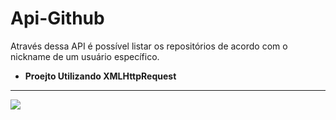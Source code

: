 # Api-Github

Através dessa API é possível listar os repositórios de acordo com o nickname de um usuário específico. 

* __Proejto Utilizando XMLHttpRequest__

<hr> 

<img src="https://i0.wp.com/www.globalemancipation.ngo/wp-content/uploads/2017/09/github-logo.png?fit=2000%2C665&ssl=1" />
